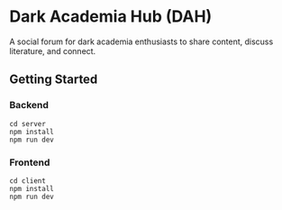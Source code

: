 # Dark Academia Hub (DAH)

A social forum for dark academia enthusiasts to share content, discuss literature, and connect.

## Getting Started

### Backend
```
cd server
npm install
npm run dev
```

### Frontend
```
cd client
npm install
npm run dev
```

